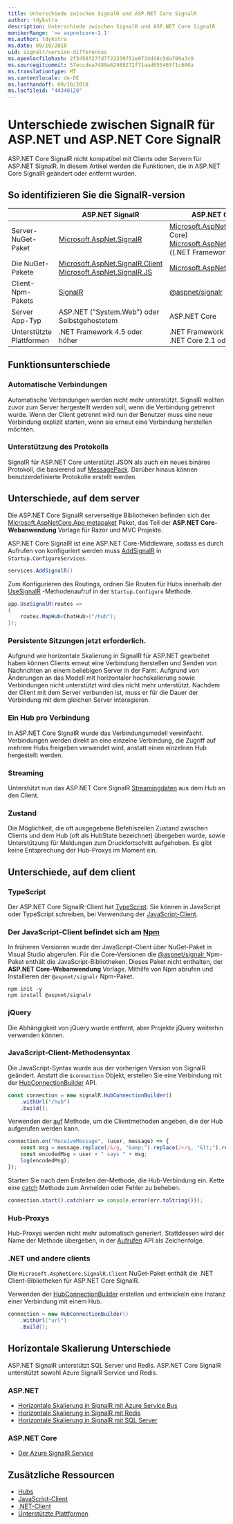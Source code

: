 ```yaml
---
title: Unterschiede zwischen SignalR und ASP.NET Core SignalR
author: tdykstra
description: Unterschiede zwischen SignalR und ASP.NET Core SignalR
monikerRange: '>= aspnetcore-2.1'
ms.author: tdykstra
ms.date: 09/10/2018
uid: signalr/version-differences
ms.openlocfilehash: 2f3458f27fd7f22339751e0734dd8c5da709a3c0
ms.sourcegitcommit: 57eccdea7d89a62989272f71aad655465f1c600a
ms.translationtype: MT
ms.contentlocale: de-DE
ms.lasthandoff: 09/10/2018
ms.locfileid: "44340120"
---
```

# <a name="differences-between-aspnet-signalr-and-aspnet-core-signalr"></a>Unterschiede zwischen SignalR für ASP.NET und ASP.NET Core SignalR

ASP.NET Core SignalR nicht kompatibel mit Clients oder Servern für ASP.NET SignalR. In diesem Artikel werden die Funktionen, die in ASP.NET Core SignalR geändert oder entfernt wurden.

## <a name="how-to-identify-the-signalr-version"></a>So identifizieren Sie die SignalR-version

|                      | ASP.NET SignalR | ASP.NET Core SignalR |
| -------------------- | --------------- | -------------------- |
| Server-NuGet-Paket | [Microsoft.AspNet.SignalR](https://www.nuget.org/packages/Microsoft.AspNet.SignalR/) | [Microsoft.AspNetCore.App](https://www.nuget.org/packages/Microsoft.AspNetCore.App/) ((.NET Core)<br>[Microsoft.AspNetCore.SignalR](https://www.nuget.org/packages/Microsoft.AspNetCore.SignalR/) ((.NET Framework) |
| Die NuGet-Pakete | [Microsoft.AspNet.SignalR.Client](https://www.nuget.org/packages/Microsoft.AspNet.SignalR.Client/)<br>[Microsoft.AspNet.SignalR.JS](https://www.nuget.org/packages/Microsoft.AspNet.SignalR.JS/) | [Microsoft.AspNetCore.SignalR.Client](https://www.nuget.org/packages/Microsoft.AspNetCore.SignalR.Client/) |
| Client-Npm-Pakets | [SignalR](https://www.npmjs.com/package/signalr) | [@aspnet/signalr](https://www.npmjs.com/package/@aspnet/signalr) |
| Server App-Typ | ASP.NET ("System.Web") oder Selbstgehostetem | ASP.NET Core |
| Unterstützte Plattformen | .NET Framework 4.5 oder höher | .NET Framework 4.6.1 oder höher<br>.NET Core 2.1 oder höher |

## <a name="feature-differences"></a>Funktionsunterschiede

### <a name="automatic-reconnects"></a>Automatische Verbindungen

Automatische Verbindungen werden nicht mehr unterstützt. SignalR wollten zuvor zum Server hergestellt werden soll, wenn die Verbindung getrennt wurde. Wenn der Client getrennt wird nun der Benutzer muss eine neue Verbindung explizit starten, wenn sie erneut eine Verbindung herstellen möchten.

### <a name="protocol-support"></a>Unterstützung des Protokolls

SignalR für ASP.NET Core unterstützt JSON als auch ein neues binäres Protokoll, die basierend auf [MessagePack](xref:signalr/messagepackhubprotocol). Darüber hinaus können benutzerdefinierte Protokolle erstellt werden.

## <a name="differences-on-the-server"></a>Unterschiede, auf dem server

Die ASP.NET Core SignalR serverseitige Bibliotheken befinden sich der [Microsoft.AspNetCore.App metapaket](xref:fundamentals/metapackage-app) Paket, das Teil der **ASP.NET Core-Webanwendung** Vorlage für Razor und MVC Projekte.

ASP.NET Core SignalR ist eine ASP.NET Core-Middleware, sodass es durch Aufrufen von konfiguriert werden muss [AddSignalR](/dotnet/api/microsoft.extensions.dependencyinjection.signalrdependencyinjectionextensions.addsignalr) in `Startup.ConfigureServices`.

```csharp
services.AddSignalR()
```

Zum Konfigurieren des Routings, ordnen Sie Routen für Hubs innerhalb der [UseSignalR](/dotnet/api/microsoft.aspnetcore.builder.signalrappbuilderextensions.usesignalr) -Methodenaufruf in der `Startup.Configure` Methode.

```csharp
app.UseSignalR(routes =>
{
    routes.MapHub<ChatHub>("/hub");
});
```

### <a name="sticky-sessions-now-required"></a>Persistente Sitzungen jetzt erforderlich.

Aufgrund wie horizontale Skalierung in SignalR für ASP.NET gearbeitet haben können Clients erneut eine Verbindung herstellen und Senden von Nachrichten an einem beliebigen Server in der Farm. Aufgrund von Änderungen an das Modell mit horizontaler hochskalierung sowie Verbindungen nicht unterstützt wird dies nicht mehr unterstützt. Nachdem der Client mit dem Server verbunden ist, muss er für die Dauer der Verbindung mit dem gleichen Server interagieren.

### <a name="single-hub-per-connection"></a>Ein Hub pro Verbindung

In ASP.NET Core SignalR wurde das Verbindungsmodell vereinfacht. Verbindungen werden direkt an eine einzelne Verbindung, die Zugriff auf mehrere Hubs freigeben verwendet wird, anstatt einen einzelnen Hub hergestellt werden.

### <a name="streaming"></a>Streaming

Unterstützt nun das ASP.NET Core SignalR [Streamingdaten](xref:signalr/streaming) aus dem Hub an den Client.

### <a name="state"></a>Zustand

Die Möglichkeit, die oft ausgegebene Befehlszeilen Zustand zwischen Clients und dem Hub (oft als HubState bezeichnet) übergeben wurde, sowie Unterstützung für Meldungen zum Druckfortschritt aufgehoben. Es gibt keine Entsprechung der Hub-Proxys im Moment ein.

## <a name="differences-on-the-client"></a>Unterschiede, auf dem client

### <a name="typescript"></a>TypeScript

Der ASP.NET Core SignalR-Client hat [TypeScript](https://www.typescriptlang.org/). Sie können in JavaScript oder TypeScript schreiben, bei Verwendung der [JavaScript-Client](xref:signalr/javascript-client).

### <a name="the-javascript-client-is-hosted-at-npmhttpswwwnpmjscom"></a>Der JavaScript-Client befindet sich am [Npm](https://www.npmjs.com/)

In früheren Versionen wurde der JavaScript-Client über NuGet-Paket in Visual Studio abgerufen. Für die Core-Versionen die [ @aspnet/signalr ](https://www.npmjs.com/package/@aspnet/signalr) Npm-Paket enthält die JavaScript-Bibliotheken. Dieses Paket nicht enthalten, der **ASP.NET Core-Webanwendung** Vorlage. Mithilfe von Npm abrufen und Installieren der `@aspnet/signalr` Npm-Paket.

```console
npm init -y
npm install @aspnet/signalr
```

### <a name="jquery"></a>jQuery

Die Abhängigkeit von jQuery wurde entfernt, aber Projekte jQuery weiterhin verwenden können.

### <a name="javascript-client-method-syntax"></a>JavaScript-Client-Methodensyntax

Die JavaScript-Syntax wurde aus der vorherigen Version von SignalR geändert. Anstatt die `$connection` Objekt, erstellen Sie eine Verbindung mit der [HubConnectionBuilder](/javascript/api/%40aspnet/signalr/hubconnectionbuilder) API.

```javascript
const connection = new signalR.HubConnectionBuilder()
    .withUrl("/hub")
    .build();
```

Verwenden der [auf](/javascript/api/@aspnet/signalr/HubConnection#on) Methode, um die Clientmethoden angeben, die der Hub aufgerufen werden kann.

```javascript
connection.on("ReceiveMessage", (user, message) => {
    const msg = message.replace(/&/g, "&amp;").replace(/</g, "&lt;").replace(/>/g, "&gt;");
    const encodedMsg = user + " says " + msg;
    log(encodedMsg);
});
```

Starten Sie nach dem Erstellen der-Methode, die Hub-Verbindung ein. Kette eine [catch](https://developer.mozilla.org/docs/Web/JavaScript/Reference/Global_Objects/Promise/catch) Methode zum Anmelden oder Fehler zu beheben.

```javascript
connection.start().catch(err => console.error(err.toString()));
```

### <a name="hub-proxies"></a>Hub-Proxys

Hub-Proxys werden nicht mehr automatisch generiert. Stattdessen wird der Name der Methode übergeben, in der [Aufrufen](/javascript/api/%40aspnet/signalr/hubconnection#invoke) API als Zeichenfolge.

### <a name="net-and-other-clients"></a>.NET und andere clients

Die `Microsoft.AspNetCore.SignalR.Client` NuGet-Paket enthält die .NET Client-Bibliotheken für ASP.NET Core SignalR.

Verwenden der [HubConnectionBuilder](/dotnet/api/microsoft.aspnetcore.signalr.client.hubconnectionbuilder) erstellen und entwickeln eine Instanz einer Verbindung mit einem Hub.

```csharp
connection = new HubConnectionBuilder()
    .WithUrl("url")
    .Build();
```

## <a name="scaleout-differences"></a>Horizontale Skalierung Unterschiede

ASP.NET SignalR unterstützt SQL Server und Redis. ASP.NET Core SignalR unterstützt sowohl Azure SignalR Service und Redis.

### <a name="aspnet"></a>ASP.NET

* [Horizontale Skalierung in SignalR mit Azure Service Bus](/aspnet/signalr/overview/performance/scaleout-with-windows-azure-service-bus)
* [Horizontale Skalierung in SignalR mit Redis](/aspnet/signalr/overview/performance/scaleout-with-redis)
* [Horizontale Skalierung in SignalR mit SQL Server](/aspnet/signalr/overview/performance/scaleout-with-sql-server)

### <a name="aspnet-core"></a>ASP.NET Core

* [Der Azure SignalR Service](/azure/azure-signalr/)

## <a name="additional-resources"></a>Zusätzliche Ressourcen

* [Hubs](xref:signalr/hubs)
* [JavaScript-Client](xref:signalr/javascript-client)
* [.NET-Client](xref:signalr/dotnet-client)
* [Unterstützte Plattformen](xref:signalr/supported-platforms)
